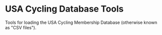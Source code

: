 # USA Cycling Database Tools
Tools for loading the USA Cycling Membership Database (otherwise known as "CSV files").

